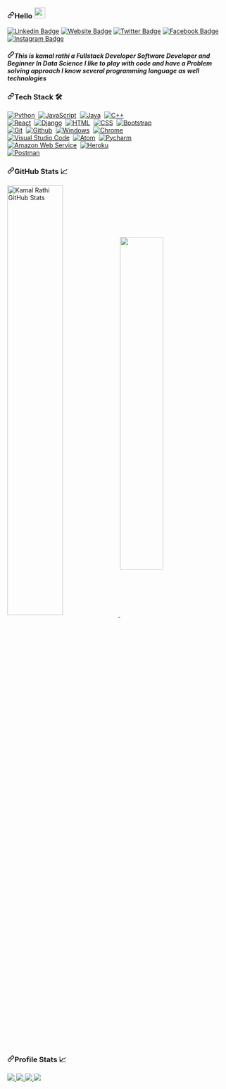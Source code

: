 <article class="markdown-body entry-content container-lg f5" itemprop="text"><h3><a id="user-content-hello-" class="anchor" aria-hidden="true" href="#hello-"><svg class="octicon octicon-link" viewBox="0 0 16 16" version="1.1" width="16" height="16" aria-hidden="true"><path fill-rule="evenodd" d="M7.775 3.275a.75.75 0 001.06 1.06l1.25-1.25a2 2 0 112.83 2.83l-2.5 2.5a2 2 0 01-2.83 0 .75.75 0 00-1.06 1.06 3.5 3.5 0 004.95 0l2.5-2.5a3.5 3.5 0 00-4.95-4.95l-1.25 1.25zm-4.69 9.64a2 2 0 010-2.83l2.5-2.5a2 2 0 012.83 0 .75.75 0 001.06-1.06 3.5 3.5 0 00-4.95 0l-2.5 2.5a3.5 3.5 0 004.95 4.95l1.25-1.25a.75.75 0 00-1.06-1.06l-1.25 1.25a2 2 0 01-2.83 0z"></path></svg></a>Hello <a target="_blank" rel="noopener noreferrer" href="https://camo.githubusercontent.com/35d3d11359a49bf12aebb834cc13fd81b95eff4e/68747470733a2f2f6d656469612e67697068792e636f6d2f6d656469612f6876524a434c467a6361737252346961377a2f67697068792e676966"><img src="https://camo.githubusercontent.com/35d3d11359a49bf12aebb834cc13fd81b95eff4e/68747470733a2f2f6d656469612e67697068792e636f6d2f6d656469612f6876524a434c467a6361737252346961377a2f67697068792e676966" width="25px" data-canonical-src="https://media.giphy.com/media/hvRJCLFzcasrR4ia7z/giphy.gif" style="max-width:100%;"></a></h3>
<p><a href="https://kamalrathi49.github.io/kamalrathi49/" rel="nofollow"><img src="https://camo.githubusercontent.com/ae2ab4b14042dea13a0d98b02a382065930c4004/68747470733a2f2f696d672e736869656c64732e696f2f62616467652f2d4c696e6b6564496e2d3333333333333f7374796c653d666c61742d737175617265266c6f676f3d4c696e6b6564696e266c6f676f436f6c6f723d7768697465" alt="Linkedin Badge" data-canonical-src="https://img.shields.io/badge/-LinkedIn-333333?style=flat-square&amp;logo=Linkedin&amp;logoColor=white" style="max-width:100%;"></a>
<a href="https://sourcerer.io/kamalrathi49/" rel="nofollow"><img src="https://camo.githubusercontent.com/19da05a76fd481f0e7eb29f4847f3490c2c99050/68747470733a2f2f696d672e736869656c64732e696f2f62616467652f576562736974652d3333333333333f7374796c653d666c61742d737175617265266c6f676f3d676f6f676c652d6368726f6d65266c6f676f436f6c6f723d7768697465" alt="Website Badge" data-canonical-src="https://img.shields.io/badge/Website-333333?style=flat-square&amp;logo=google-chrome&amp;logoColor=white" style="max-width:100%;"></a>
<a href="https://twitter.com/kamalgurjar49" rel="nofollow"><img src="https://camo.githubusercontent.com/c14661ae570535907ffe64eb1e6bfe586731b6df/68747470733a2f2f696d672e736869656c64732e696f2f62616467652f2d547769747465722d3333333333333f7374796c653d666c61742d737175617265266c6f676f3d54776974746572266c6f676f436f6c6f723d7768697465" alt="Twitter Badge" data-canonical-src="https://img.shields.io/badge/-Twitter-333333?style=flat-square&amp;logo=Twitter&amp;logoColor=white" style="max-width:100%;"></a>
<a href="https://fb.me/kamal gurjar" rel="nofollow"><img src="https://camo.githubusercontent.com/8ee2bb954c46b9649794d2c66b461c873e6ac93d/68747470733a2f2f696d672e736869656c64732e696f2f62616467652f2d46616365626f6f6b2d3333333333333f7374796c653d666c61742d737175617265266c6f676f3d46616365626f6f6b266c6f676f436f6c6f723d7768697465" alt="Facebook Badge" data-canonical-src="https://img.shields.io/badge/-Facebook-333333?style=flat-square&amp;logo=Facebook&amp;logoColor=white" style="max-width:100%;"></a>
<a href="https://instagram.com/kamal_gurjar_o49/" rel="nofollow"><img src="https://camo.githubusercontent.com/6db68b6b1509c5a4fa2f2a2563e1ba4014696a1b/68747470733a2f2f696d672e736869656c64732e696f2f62616467652f2d496e7374616772616d2d3333333333333f7374796c653d666c61742d737175617265266c6f676f3d496e7374616772616d266c6f676f436f6c6f723d7768697465" alt="Instagram Badge" data-canonical-src="https://img.shields.io/badge/-Instagram-333333?style=flat-square&amp;logo=Instagram&amp;logoColor=white" style="max-width:100%;"></a></p>
<h5><a id="user-content-this-is-Kamal rathi-a-fullstack-developer-software-developer-and-beginner-in-data-science-i-like-to-play-with-code-and-have-a-problem-solving-approach-i-know-several-programming-language-as-well-technologies" class="anchor" aria-hidden="true" href="#this-is-Kamal rathi-a-fullstack-developer-software-developer-and-beginner-in-data-science-i-like-to-play-with-code-and-have-a-problem-solving-approach-i-know-several-programming-language-as-well-technologies"><svg class="octicon octicon-link" viewBox="0 0 16 16" version="1.1" width="16" height="16" aria-hidden="true"><path fill-rule="evenodd" d="M7.775 3.275a.75.75 0 001.06 1.06l1.25-1.25a2 2 0 112.83 2.83l-2.5 2.5a2 2 0 01-2.83 0 .75.75 0 00-1.06 1.06 3.5 3.5 0 004.95 0l2.5-2.5a3.5 3.5 0 00-4.95-4.95l-1.25 1.25zm-4.69 9.64a2 2 0 010-2.83l2.5-2.5a2 2 0 012.83 0 .75.75 0 001.06-1.06 3.5 3.5 0 00-4.95 0l-2.5 2.5a3.5 3.5 0 004.95 4.95l1.25-1.25a.75.75 0 00-1.06-1.06l-1.25 1.25a2 2 0 01-2.83 0z"></path></svg></a>This is kamal rathi a Fullstack Developer Software Developer and Beginner In Data Science I like to play with code and have a Problem solving approach I know several programming language as well technologies</h5>
<h3><a id="user-content-tech-stack--" class="anchor" aria-hidden="true" href="#tech-stack--"><svg class="octicon octicon-link" viewBox="0 0 16 16" version="1.1" width="16" height="16" aria-hidden="true"><path fill-rule="evenodd" d="M7.775 3.275a.75.75 0 001.06 1.06l1.25-1.25a2 2 0 112.83 2.83l-2.5 2.5a2 2 0 01-2.83 0 .75.75 0 00-1.06 1.06 3.5 3.5 0 004.95 0l2.5-2.5a3.5 3.5 0 00-4.95-4.95l-1.25 1.25zm-4.69 9.64a2 2 0 010-2.83l2.5-2.5a2 2 0 012.83 0 .75.75 0 001.06-1.06 3.5 3.5 0 00-4.95 0l-2.5 2.5a3.5 3.5 0 004.95 4.95l1.25-1.25a.75.75 0 00-1.06-1.06l-1.25 1.25a2 2 0 01-2.83 0z"></path></svg></a>Tech Stack <g-emoji class="g-emoji" alias="hammer_and_wrench" fallback-src="https://github.githubassets.com/images/icons/emoji/unicode/1f6e0.png">🛠</g-emoji> &nbsp;</h3>
<p><a target="_blank" rel="noopener noreferrer" href="https://camo.githubusercontent.com/8cd446e06ba7e5f40fc3a2d6a5adeefdb1fd0c90/68747470733a2f2f696d672e736869656c64732e696f2f62616467652f2d507974686f6e2d3333333333333f7374796c653d666c61742d737175617265266c6f676f3d707974686f6e266c6f676f436f6c6f723d666666666666"><img src="https://camo.githubusercontent.com/8cd446e06ba7e5f40fc3a2d6a5adeefdb1fd0c90/68747470733a2f2f696d672e736869656c64732e696f2f62616467652f2d507974686f6e2d3333333333333f7374796c653d666c61742d737175617265266c6f676f3d707974686f6e266c6f676f436f6c6f723d666666666666" alt="Python" data-canonical-src="https://img.shields.io/badge/-Python-333333?style=flat-square&amp;logo=python&amp;logoColor=ffffff" style="max-width:100%;"></a>&nbsp;
<a target="_blank" rel="noopener noreferrer" href="https://camo.githubusercontent.com/0ae851c3162b484e0762ee03b6425f3b4a9e6c6e/68747470733a2f2f696d672e736869656c64732e696f2f62616467652f2d4a6176615363726970742d3333333333333f7374796c653d666c61742d737175617265266c6f676f3d6a617661736372697074266c6f676f436f6c6f723d666666666666"><img src="https://camo.githubusercontent.com/0ae851c3162b484e0762ee03b6425f3b4a9e6c6e/68747470733a2f2f696d672e736869656c64732e696f2f62616467652f2d4a6176615363726970742d3333333333333f7374796c653d666c61742d737175617265266c6f676f3d6a617661736372697074266c6f676f436f6c6f723d666666666666" alt="JavaScript" data-canonical-src="https://img.shields.io/badge/-JavaScript-333333?style=flat-square&amp;logo=javascript&amp;logoColor=ffffff" style="max-width:100%;"></a>&nbsp;
<a target="_blank" rel="noopener noreferrer" href="https://camo.githubusercontent.com/d90ea6a5034aa3f6df337b0a810404a85000b55e/68747470733a2f2f696d672e736869656c64732e696f2f62616467652f2d4a6176612d3333333333333f7374796c653d666c61742d737175617265266c6f676f3d6a617661266c6f676f436f6c6f723d666666666666"><img src="https://camo.githubusercontent.com/d90ea6a5034aa3f6df337b0a810404a85000b55e/68747470733a2f2f696d672e736869656c64732e696f2f62616467652f2d4a6176612d3333333333333f7374796c653d666c61742d737175617265266c6f676f3d6a617661266c6f676f436f6c6f723d666666666666" alt="Java" data-canonical-src="https://img.shields.io/badge/-Java-333333?style=flat-square&amp;logo=java&amp;logoColor=ffffff" style="max-width:100%;"></a>&nbsp;
<a target="_blank" rel="noopener noreferrer" href="https://camo.githubusercontent.com/3aa8fa1c291abcd8e6434d1162e17e33c410e2f5/68747470733a2f2f696d672e736869656c64732e696f2f62616467652f2d432b2b2d3333333333333f7374796c653d666c61742d737175617265266c6f676f3d43253242253242266c6f676f436f6c6f723d666666666666"><img src="https://camo.githubusercontent.com/3aa8fa1c291abcd8e6434d1162e17e33c410e2f5/68747470733a2f2f696d672e736869656c64732e696f2f62616467652f2d432b2b2d3333333333333f7374796c653d666c61742d737175617265266c6f676f3d43253242253242266c6f676f436f6c6f723d666666666666" alt="C++" data-canonical-src="https://img.shields.io/badge/-C++-333333?style=flat-square&amp;logo=C%2B%2B&amp;logoColor=ffffff" style="max-width:100%;"></a><br>
<a target="_blank" rel="noopener noreferrer" href="https://camo.githubusercontent.com/aa15fa1746dbb8fa4d6c17be2c6b67a120566bbe/68747470733a2f2f696d672e736869656c64732e696f2f62616467652f2d52656163742d3333333333333f7374796c653d666c61742d737175617265266c6f676f3d7265616374266c6f676f436f6c6f723d666666666666"><img src="https://camo.githubusercontent.com/aa15fa1746dbb8fa4d6c17be2c6b67a120566bbe/68747470733a2f2f696d672e736869656c64732e696f2f62616467652f2d52656163742d3333333333333f7374796c653d666c61742d737175617265266c6f676f3d7265616374266c6f676f436f6c6f723d666666666666" alt="React" data-canonical-src="https://img.shields.io/badge/-React-333333?style=flat-square&amp;logo=react&amp;logoColor=ffffff" style="max-width:100%;"></a>&nbsp;
<a target="_blank" rel="noopener noreferrer" href="https://camo.githubusercontent.com/89e98add25492759b9f7531b5dddebe8c0c6f03d/68747470733a2f2f696d672e736869656c64732e696f2f62616467652f2d446a616e676f2d3333333333333f7374796c653d666c61742d737175617265266c6f676f3d646a616e676f266c6f676f436f6c6f723d666666666666"><img src="https://camo.githubusercontent.com/89e98add25492759b9f7531b5dddebe8c0c6f03d/68747470733a2f2f696d672e736869656c64732e696f2f62616467652f2d446a616e676f2d3333333333333f7374796c653d666c61742d737175617265266c6f676f3d646a616e676f266c6f676f436f6c6f723d666666666666" alt="Django" data-canonical-src="https://img.shields.io/badge/-Django-333333?style=flat-square&amp;logo=django&amp;logoColor=ffffff" style="max-width:100%;"></a>&nbsp;
<a target="_blank" rel="noopener noreferrer" href="https://camo.githubusercontent.com/777b911b695d0fa3fa7b077d5aa2d5580c02f680/68747470733a2f2f696d672e736869656c64732e696f2f62616467652f2d48544d4c2d3333333333333f7374796c653d666c61742d737175617265266c6f676f3d48544d4c35266c6f676f436f6c6f723d666666666666"><img src="https://camo.githubusercontent.com/777b911b695d0fa3fa7b077d5aa2d5580c02f680/68747470733a2f2f696d672e736869656c64732e696f2f62616467652f2d48544d4c2d3333333333333f7374796c653d666c61742d737175617265266c6f676f3d48544d4c35266c6f676f436f6c6f723d666666666666" alt="HTML" data-canonical-src="https://img.shields.io/badge/-HTML-333333?style=flat-square&amp;logo=HTML5&amp;logoColor=ffffff" style="max-width:100%;"></a>&nbsp;
<a target="_blank" rel="noopener noreferrer" href="https://camo.githubusercontent.com/b8f8f9b216629a62bba7e1982bb384193d4950e3/68747470733a2f2f696d672e736869656c64732e696f2f62616467652f2d4353532d3333333333333f7374796c653d666c61742d737175617265266c6f676f3d43535333266c6f676f436f6c6f723d666666666666"><img src="https://camo.githubusercontent.com/b8f8f9b216629a62bba7e1982bb384193d4950e3/68747470733a2f2f696d672e736869656c64732e696f2f62616467652f2d4353532d3333333333333f7374796c653d666c61742d737175617265266c6f676f3d43535333266c6f676f436f6c6f723d666666666666" alt="CSS" data-canonical-src="https://img.shields.io/badge/-CSS-333333?style=flat-square&amp;logo=CSS3&amp;logoColor=ffffff" style="max-width:100%;"></a>&nbsp;
<a target="_blank" rel="noopener noreferrer" href="https://camo.githubusercontent.com/a41b9b158cc50575f2fa94ae92d5873ae05ce646/68747470733a2f2f696d672e736869656c64732e696f2f62616467652f2d426f6f7473747261702d3333333333333f7374796c653d666c61742d737175617265266c6f676f3d626f6f747374726170266c6f676f436f6c6f723d666666666666"><img src="https://camo.githubusercontent.com/a41b9b158cc50575f2fa94ae92d5873ae05ce646/68747470733a2f2f696d672e736869656c64732e696f2f62616467652f2d426f6f7473747261702d3333333333333f7374796c653d666c61742d737175617265266c6f676f3d626f6f747374726170266c6f676f436f6c6f723d666666666666" alt="Bootstrap" data-canonical-src="https://img.shields.io/badge/-Bootstrap-333333?style=flat-square&amp;logo=bootstrap&amp;logoColor=ffffff" style="max-width:100%;"></a><br>
<a target="_blank" rel="noopener noreferrer" href="https://camo.githubusercontent.com/ecd2af0012ae960fef7b6eedfe46d334c2e6beda/68747470733a2f2f696d672e736869656c64732e696f2f62616467652f2d4769742d3333333333333f7374796c653d666c61742d737175617265266c6f676f3d676974266c6f676f436f6c6f723d666666666666"><img src="https://camo.githubusercontent.com/ecd2af0012ae960fef7b6eedfe46d334c2e6beda/68747470733a2f2f696d672e736869656c64732e696f2f62616467652f2d4769742d3333333333333f7374796c653d666c61742d737175617265266c6f676f3d676974266c6f676f436f6c6f723d666666666666" alt="Git" data-canonical-src="https://img.shields.io/badge/-Git-333333?style=flat-square&amp;logo=git&amp;logoColor=ffffff" style="max-width:100%;"></a>&nbsp;
<a target="_blank" rel="noopener noreferrer" href="https://camo.githubusercontent.com/09430e6738e5ea0127c04eb20c5f0c77c0af4cfa/68747470733a2f2f696d672e736869656c64732e696f2f62616467652f2d4769746875622d3333333333333f7374796c653d666c61742d737175617265266c6f676f3d676974687562266c6f676f436f6c6f723d666666666666"><img src="https://camo.githubusercontent.com/09430e6738e5ea0127c04eb20c5f0c77c0af4cfa/68747470733a2f2f696d672e736869656c64732e696f2f62616467652f2d4769746875622d3333333333333f7374796c653d666c61742d737175617265266c6f676f3d676974687562266c6f676f436f6c6f723d666666666666" alt="Github" data-canonical-src="https://img.shields.io/badge/-Github-333333?style=flat-square&amp;logo=github&amp;logoColor=ffffff" style="max-width:100%;"></a>&nbsp;
<a target="_blank" rel="noopener noreferrer" href="https://camo.githubusercontent.com/7aaea5e707105b84e172504da35733c689564bca/68747470733a2f2f696d672e736869656c64732e696f2f62616467652f2d57696e646f77732d3333333333333f7374796c653d666c61742d737175617265266c6f676f3d77696e646f7773266c6f676f436f6c6f723d666666666666"><img src="https://camo.githubusercontent.com/7aaea5e707105b84e172504da35733c689564bca/68747470733a2f2f696d672e736869656c64732e696f2f62616467652f2d57696e646f77732d3333333333333f7374796c653d666c61742d737175617265266c6f676f3d77696e646f7773266c6f676f436f6c6f723d666666666666" alt="Windows" data-canonical-src="https://img.shields.io/badge/-Windows-333333?style=flat-square&amp;logo=windows&amp;logoColor=ffffff" style="max-width:100%;"></a>&nbsp;
<a target="_blank" rel="noopener noreferrer" href="https://camo.githubusercontent.com/f26faa10b605b9443885167230933ba911811c7e/68747470733a2f2f696d672e736869656c64732e696f2f62616467652f2d4368726f6d652d3333333333333f7374796c653d666c61742d737175617265266c6f676f3d676f6f676c652d6368726f6d65266c6f676f436f6c6f723d666666666666"><img src="https://camo.githubusercontent.com/f26faa10b605b9443885167230933ba911811c7e/68747470733a2f2f696d672e736869656c64732e696f2f62616467652f2d4368726f6d652d3333333333333f7374796c653d666c61742d737175617265266c6f676f3d676f6f676c652d6368726f6d65266c6f676f436f6c6f723d666666666666" alt="Chrome" data-canonical-src="https://img.shields.io/badge/-Chrome-333333?style=flat-square&amp;logo=google-chrome&amp;logoColor=ffffff" style="max-width:100%;"></a><br>
<a target="_blank" rel="noopener noreferrer" href="https://camo.githubusercontent.com/feca3eb98e447e53fffcbfc74c3288613227e776/68747470733a2f2f696d672e736869656c64732e696f2f62616467652f2d56697375616c25323053747564696f253230436f64652d3333333333333f7374796c653d666c61742d737175617265266c6f676f3d76697375616c2d73747564696f2d636f6465266c6f676f436f6c6f723d666666666666"><img src="https://camo.githubusercontent.com/feca3eb98e447e53fffcbfc74c3288613227e776/68747470733a2f2f696d672e736869656c64732e696f2f62616467652f2d56697375616c25323053747564696f253230436f64652d3333333333333f7374796c653d666c61742d737175617265266c6f676f3d76697375616c2d73747564696f2d636f6465266c6f676f436f6c6f723d666666666666" alt="Visual Studio Code" data-canonical-src="https://img.shields.io/badge/-Visual%20Studio%20Code-333333?style=flat-square&amp;logo=visual-studio-code&amp;logoColor=ffffff" style="max-width:100%;"></a>&nbsp;
<a target="_blank" rel="noopener noreferrer" href="https://camo.githubusercontent.com/5c7549ad6233a60c5f67bf48c242ef62580d8de6/68747470733a2f2f696d672e736869656c64732e696f2f62616467652f2d41746f6d2d3333333333333f7374796c653d666c61742d737175617265266c6f676f3d61746f6d266c6f676f436f6c6f723d666666666666"><img src="https://camo.githubusercontent.com/5c7549ad6233a60c5f67bf48c242ef62580d8de6/68747470733a2f2f696d672e736869656c64732e696f2f62616467652f2d41746f6d2d3333333333333f7374796c653d666c61742d737175617265266c6f676f3d61746f6d266c6f676f436f6c6f723d666666666666" alt="Atom" data-canonical-src="https://img.shields.io/badge/-Atom-333333?style=flat-square&amp;logo=atom&amp;logoColor=ffffff" style="max-width:100%;"></a>&nbsp;
<a target="_blank" rel="noopener noreferrer" href="https://camo.githubusercontent.com/f40eceeeea15d13c36b06e4aa5dc77b0268a6775/68747470733a2f2f696d672e736869656c64732e696f2f62616467652f2d5079636861726d2d3333333333333f7374796c653d666c61742d737175617265266c6f676f3d7079636861726d266c6f676f436f6c6f723d666666666666"><img src="https://camo.githubusercontent.com/f40eceeeea15d13c36b06e4aa5dc77b0268a6775/68747470733a2f2f696d672e736869656c64732e696f2f62616467652f2d5079636861726d2d3333333333333f7374796c653d666c61742d737175617265266c6f676f3d7079636861726d266c6f676f436f6c6f723d666666666666" alt="Pycharm" data-canonical-src="https://img.shields.io/badge/-Pycharm-333333?style=flat-square&amp;logo=pycharm&amp;logoColor=ffffff" style="max-width:100%;"></a><br>
<a target="_blank" rel="noopener noreferrer" href="https://camo.githubusercontent.com/49673ae09bdff59eabad203b3eee4b170d76c0d5/68747470733a2f2f696d672e736869656c64732e696f2f62616467652f2d416d617a6f6e253230576562253230536572766963652d3333333333333f7374796c653d666c61742d737175617265266c6f676f3d616d617a6f6e2d7765622d73657276696365266c6f676f436f6c6f723d666666666666"><img src="https://camo.githubusercontent.com/49673ae09bdff59eabad203b3eee4b170d76c0d5/68747470733a2f2f696d672e736869656c64732e696f2f62616467652f2d416d617a6f6e253230576562253230536572766963652d3333333333333f7374796c653d666c61742d737175617265266c6f676f3d616d617a6f6e2d7765622d73657276696365266c6f676f436f6c6f723d666666666666" alt="Amazon Web Service" data-canonical-src="https://img.shields.io/badge/-Amazon%20Web%20Service-333333?style=flat-square&amp;logo=amazon-web-service&amp;logoColor=ffffff" style="max-width:100%;"></a>&nbsp;
<a target="_blank" rel="noopener noreferrer" href="https://camo.githubusercontent.com/b485d727d2a7725c2acc5858b2fefd3e6708bad4/68747470733a2f2f696d672e736869656c64732e696f2f62616467652f2d4865726f6b752d3333333333333f7374796c653d666c61742d737175617265266c6f676f3d6865726f6b75266c6f676f436f6c6f723d666666666666"><img src="https://camo.githubusercontent.com/b485d727d2a7725c2acc5858b2fefd3e6708bad4/68747470733a2f2f696d672e736869656c64732e696f2f62616467652f2d4865726f6b752d3333333333333f7374796c653d666c61742d737175617265266c6f676f3d6865726f6b75266c6f676f436f6c6f723d666666666666" alt="Heroku" data-canonical-src="https://img.shields.io/badge/-Heroku-333333?style=flat-square&amp;logo=heroku&amp;logoColor=ffffff" style="max-width:100%;"></a><br>
<a target="_blank" rel="noopener noreferrer" href="https://camo.githubusercontent.com/7196e403b563c63df11204dcbeefb3f76e5cc332/68747470733a2f2f696d672e736869656c64732e696f2f62616467652f2d506f73746d616e2d3333333333333f7374796c653d666c61742d737175617265266c6f676f3d706f73746d616e266c6f676f436f6c6f723d666666666666"><img src="https://camo.githubusercontent.com/7196e403b563c63df11204dcbeefb3f76e5cc332/68747470733a2f2f696d672e736869656c64732e696f2f62616467652f2d506f73746d616e2d3333333333333f7374796c653d666c61742d737175617265266c6f676f3d706f73746d616e266c6f676f436f6c6f723d666666666666" alt="Postman" data-canonical-src="https://img.shields.io/badge/-Postman-333333?style=flat-square&amp;logo=postman&amp;logoColor=ffffff" style="max-width:100%;"></a>&nbsp;</p>
<h3><a id="user-content-github-stats-" class="anchor" aria-hidden="true" href="#github-stats-"><svg class="octicon octicon-link" viewBox="0 0 16 16" version="1.1" width="16" height="16" aria-hidden="true"><path fill-rule="evenodd" d="M7.775 3.275a.75.75 0 001.06 1.06l1.25-1.25a2 2 0 112.83 2.83l-2.5 2.5a2 2 0 01-2.83 0 .75.75 0 00-1.06 1.06 3.5 3.5 0 004.95 0l2.5-2.5a3.5 3.5 0 00-4.95-4.95l-1.25 1.25zm-4.69 9.64a2 2 0 010-2.83l2.5-2.5a2 2 0 012.83 0 .75.75 0 001.06-1.06 3.5 3.5 0 00-4.95 0l-2.5 2.5a3.5 3.5 0 004.95 4.95l1.25-1.25a.75.75 0 00-1.06-1.06l-1.25 1.25a2 2 0 01-2.83 0z"></path></svg></a>GitHub Stats <g-emoji class="g-emoji" alias="chart_with_upwards_trend" fallback-src="https://github.githubassets.com/images/icons/emoji/unicode/1f4c8.png">📈</g-emoji></h3>
<a href="https://kamalrathi49.github.io/kamalrathi49/">
  <img align="center" width="50%" src="https://camo.githubusercontent.com/344e168aa0c0ae3b27667c3b02bb7dbff6f29ae0/68747470733a2f2f6769746875622d726561646d652d73746174732e76657263656c2e6170702f6170693f757365726e616d653d64656570616b6268616d6c612673686f775f69636f6e733d74727565266c696e655f6865696768743d323726636f756e745f707269766174653d74727565267469746c655f636f6c6f723d30303030303026746578745f636f6c6f723d3333333333332669636f6e5f636f6c6f723d3735373537352662675f636f6c6f723d666666666666" alt="Kamal Rathi GitHub Stats" data-canonical-src="https://github-readme-stats.vercel.app/api?username=KamalRathi49&amp;show_icons=true&amp;line_height=27&amp;count_private=true&amp;title_color=000000&amp;text_color=333333&amp;icon_color=757575&amp;bg_color=ffffff" style="max-width:100%;">
</a>
<a href="https://kamalrathi49.github.io/kamalrathi49/-readme-stats">
  
  <img align="center" width="44%" src="https://camo.githubusercontent.com/41ebb4726dc9ac4f5e7ffadfeb82baafef2508ba/68747470733a2f2f6769746875622d726561646d652d73746174732e616e7572616768617a7261312e76657263656c2e6170702f6170692f746f702d6c616e67732f3f757365726e616d653d64656570616b6268616d6c61266c696e655f6865696768743d3237266c61796f75743d636f6d70616374267468656d653d7261646963616c267469746c655f636f6c6f723d30303030303026746578745f636f6c6f723d3030303030302669636f6e5f636f6c6f723d3735373537352662675f636f6c6f723d666666666666" data-canonical-src="https://github-readme-stats.anuraghazra1.vercel.app/api/top-langs/?username=KamalRathi&amp;line_height=27&amp;layout=compact&amp;theme=radical&amp;title_color=000000&amp;text_color=000000&amp;icon_color=757575&amp;bg_color=ffffff" style="max-width:100%;">
</a>
<h3><a id="user-content-profile-stats-" class="anchor" aria-hidden="true" href="#profile-stats-"><svg class="octicon octicon-link" viewBox="0 0 16 16" version="1.1" width="16" height="16" aria-hidden="true"><path fill-rule="evenodd" d="M7.775 3.275a.75.75 0 001.06 1.06l1.25-1.25a2 2 0 112.83 2.83l-2.5 2.5a2 2 0 01-2.83 0 .75.75 0 00-1.06 1.06 3.5 3.5 0 004.95 0l2.5-2.5a3.5 3.5 0 00-4.95-4.95l-1.25 1.25zm-4.69 9.64a2 2 0 010-2.83l2.5-2.5a2 2 0 012.83 0 .75.75 0 001.06-1.06 3.5 3.5 0 00-4.95 0l-2.5 2.5a3.5 3.5 0 004.95 4.95l1.25-1.25a.75.75 0 00-1.06-1.06l-1.25 1.25a2 2 0 01-2.83 0z"></path></svg></a>Profile Stats <g-emoji class="g-emoji" alias="chart_with_upwards_trend" fallback-src="https://github.githubassets.com/images/icons/emoji/unicode/1f4c8.png">📈</g-emoji></h3>
<p>
  <a href="https://badges.pufler.dev" rel="nofollow">
    <img src="https://camo.githubusercontent.com/267be5204a6e490b534b19b0abdc970852f4d5e0/68747470733a2f2f6261646765732e7075666c65722e6465762f7669736974732f64656570616b6268616d6c612f64656570616b6268616d6c613f7374796c653d666c61742d73717561726526636f6c6f723d626c61636b266c6f676f3d676974687562" data-canonical-src="https://badges.pufler.dev/visits/deepakbhamla/deepakbhamla?style=flat-square&amp;color=black&amp;logo=github" style="max-width:100%;">
  </a>
  <a href="https://badges.pufler.dev" rel="nofollow">
    <img src="https://camo.githubusercontent.com/9ef602291c89232668d9e16ae8467ffa26639837/68747470733a2f2f6261646765732e7075666c65722e6465762f79656172732f64656570616b6268616d6c613f7374796c653d666c61742d73717561726526636f6c6f723d626c61636b266c6f676f3d676974687562" data-canonical-src="https://badges.pufler.dev/years/deepakbhamla?style=flat-square&amp;color=black&amp;logo=github" style="max-width:100%;">
  </a>
  <a href="https://badges.pufler.dev" rel="nofollow">
    <img src="https://camo.githubusercontent.com/a3f6e5258d9cbcc214e712109913fa13412c6b23/68747470733a2f2f6261646765732e7075666c65722e6465762f7265706f732f64656570616b6268616d6c613f7374796c653d666c61742d73717561726526636f6c6f723d626c61636b266c6f676f3d676974687562" data-canonical-src="https://badges.pufler.dev/repos/deepakbhamla?style=flat-square&amp;color=black&amp;logo=github" style="max-width:100%;">
  </a>
   <a href="https://badges.pufler.dev" rel="nofollow">
    <img src="https://camo.githubusercontent.com/064abf7b81860e49abdf534a48d84af435a5bc5f/68747470733a2f2f6261646765732e7075666c65722e6465762f636f6d6d6974732f6d6f6e74686c792f64656570616b6268616d6c613f7374796c653d666c61742d73717561726526636f6c6f723d626c61636b266c6f676f3d676974687562" data-canonical-src="https://badges.pufler.dev/commits/monthly/deepakbhamla?style=flat-square&amp;color=black&amp;logo=github" style="max-width:100%;">
  </a>
  </p>
<br>
</article>
